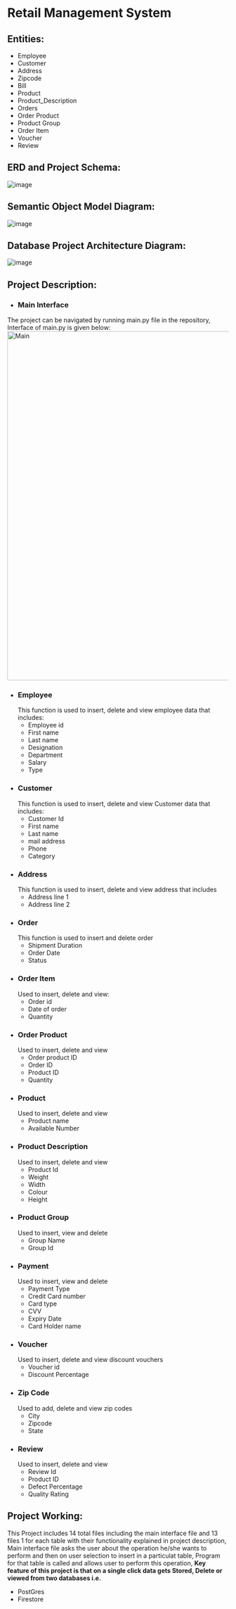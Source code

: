 # Retail Management System

## Entities:
* Employee
* Customer
* Address
* Zipcode
* Bill
* Product
* Product_Description
* Orders
* Order Product
* Product Group
* Order Item
* Voucher 
* Review

## ERD and Project Schema:
![image](https://github.com/MohammedAbdurRehman/Retail-management-system/assets/162794845/6caba491-8499-45a4-92aa-285fb9c119d8)

## Semantic Object Model Diagram:
![image](https://github.com/MohammedAbdurRehman/Retail-management-system/assets/162794845/2283b502-3ec5-4084-9def-6cc5700658e7)

## Database Project Architecture Diagram:
![image](https://github.com/MohammedAbdurRehman/Retail-management-system/assets/162794845/1dc8f404-b010-4902-a1bd-9be49ecbc90c)

## Project Description:

* ### Main Interface
The project can be navigated by running main.py file in the repository, Interface of main.py is given below:
<img width="794" alt="Main" src="https://github.com/MohammedAbdurRehman/Retail-management-system/assets/162794845/63c739b6-3a6f-46fc-bc52-5c574a6984fd">
* ### Employee
  This function is used to insert, delete and view employee data that includes:
  * Employee id
  * First name
  * Last name
  * Designation
  * Department
  * Salary
  * Type
* ### Customer
  This function is used to insert, delete and view Customer data that includes:
  * Customer Id
  * First name
  * Last name
  * mail address
  * Phone
  * Category
* ### Address
  This function is used to insert, delete and view address that includes
  * Address line 1
  * Address line 2
* ### Order
  This function is used to insert and delete order
  * Shipment Duration
  * Order Date
  * Status
* ### Order Item
  Used to insert, delete and view:
  * Order id
  * Date of order
  * Quantity
* ### Order Product
  Used to insert, delete and view
  * Order product ID
  * Order ID
  * Product ID
  * Quantity
* ### Product
  Used to insert, delete and view
  * Product name
  * Available Number
* ### Product Description
  Used to insert, delete and view
  * Product Id
  * Weight
  * Width
  * Colour
  * Height
* ### Product Group
  Used to insert, view and delete
  * Group Name
  * Group Id
* ### Payment
  Used to insert, view and delete
  * Payment Type
  * Credit Card number
  * Card type
  * CVV
  * Expiry Date
  * Card Holder name
* ### Voucher
  Used to insert, delete and view discount vouchers
  * Voucher id
  * Discount Percentage
* ### Zip Code
  Used to add, delete and view zip codes
  * City
  * Zipcode
  * State
* ### Review
  Used to insert, delete and view
  * Review Id
  * Product ID
  * Defect Percentage
  * Quality Rating

## Project Working:
This Project includes 14 total files including the main interface file and 13 files 1 for each table with their functionality explained in project description, Main interface file asks the user about the operation he/she wants to perform and then on user selection to insert in a particulat table, Program for that table is called and allows user to perform this operation, **Key feature of this project is that on a single click data gets Stored, Delete or viewed from two databases i.e.**
* PostGres
* Firestore

 

  


